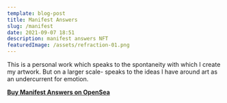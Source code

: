 ```yaml
---
template: blog-post
title: Manifest Answers
slug: /manifest
date: 2021-09-07 18:51
description: manifest answers NFT
featuredImage: /assets/refraction-01.png
---
```

This is a personal work which speaks to the spontaneity with which I create my artwork. But on a larger scale- speaks to the ideas I have around art as an undercurrent for emotion.

**[Buy Manifest Answers on OpenSea](https://opensea.io/assets/0x495f947276749ce646f68ac8c248420045cb7b5e/75511496996509083340559006059282024395904634734945582606826898913947470004225)**